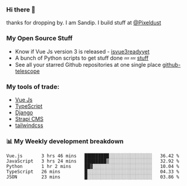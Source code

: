 ### Hi there 👋

thanks for dropping by.
I am Sandip. I build stuff at [@Pixeldust](github.com/pixeldust-in/)

###  **My Open Source Stuff**

 - Know if Vue Js version 3 is released -  [isvue3readyyet](https://github.com/sandiprb/isvue3readyyet)
 - A bunch of Python scripts to get stuff done 💤 💤 [stuff](https://github.com/sandiprb/stuff)
 - See all your starred Github repositories at one single place [github-telescope](https://github.com/sandiprb/github-telescope)



###  **My tools of trade:**
 - [Vue Js](https://github.com/vuejs/vue/)
 - [TypeScript](https://github.com/microsoft/TypeScript)
 - [Django](github.com/django/django)
 - [Strapi CMS](github.com/strapi/strapi)
 - [tailwindcss](https://github.com/tailwindlabs/tailwindcss)


###  📊 **My Weekly development breakdown**
<!--START_SECTION:waka-->
```text
Vue.js       3 hrs 46 mins   █████████░░░░░░░░░░░░░░░░   36.42 % 
JavaScript   3 hrs 24 mins   ████████▒░░░░░░░░░░░░░░░░   32.92 % 
Python       1 hr 2 mins     ██▓░░░░░░░░░░░░░░░░░░░░░░   10.04 % 
TypeScript   26 mins         █░░░░░░░░░░░░░░░░░░░░░░░░   04.33 % 
JSON         23 mins         █░░░░░░░░░░░░░░░░░░░░░░░░   03.86 % 
```
<!--END_SECTION:waka-->
